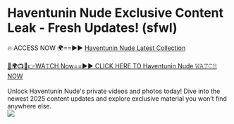# Haventunin Nude Exclusive Content Leak - Fresh Updates! (sfwl)

🔥 ACCESS NOW 🌍==►► <a href="https://tinyurl.com/yc657z5k" rel="nofollow">Haventunin Nude Latest Collection</a>
<br><br>
[🔴🌍📺📱👉WA𝚃CH Now==►► CLICK HERE TO Haventunin Nude 𝚆𝙰𝚃𝙲𝙷 NOW](https://tinyurl.com/yc657z5k)
<br><br>
Unlock Haventunin Nude's private videos and photos today! Dive into the newest 2025 content updates and explore exclusive material you won’t find anywhere else.
<br>
<a href="https://tinyurl.com/yc657z5k" rel="nofollow" data-target="animated-image.originalLink"><img src="https://camo.githubusercontent.com/8a4f000d20f83aca3bf7ec5f350d767afa0574a8a352519fd8cfa583a6f93a33/68747470733a2f2f692e696d6775722e636f6d2f644a486b345a712e676966" data-canonical-src="https://i.imgur.com/dJHk4Zq.gif" style="max-width: 100%; display: inline-block;" data-target="animated-image.originalImage"></a>
<br>
